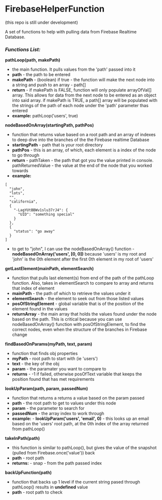 # FirebaseHelperFunction

(this repo is still under development)


A set of functions to help with pulling data from Firebase Realtime Database.

### _Functions List:_

**pathLoop(path, makePath)**
* the main function. It pulls values from the 'path' passed into it
* **path** - the path to be entered
* **makePath** - (boolean) if true - the function will make the next node into a string and push to an array - path[]
* **return** - if makePath is FALSE, function will only populate arrayOfVal[] array. This allows for data from the next node to be entered as an object into said array. if makePath is TRUE, a path[] array will be populated with the strings of the path of each node under the 'path' parameter thas entered
* **example:** pathLoop('users', true)

**nodeBasedOnArray(startingPath, pathPos)**
* function that returns value based on a root path and an array of indexes to deep dive into the branches of the the Firebase realtime Database
* **startingPath** - path that is your root directory
* **pathPos** - this is an array, of which, each element is a index of the node to go through
* **return** - pathTaken - the path that got you the value printed in console. pathReturnedValue - the value at the end of the node that you worked towards
* **example:** 
```
[
  "john",
  "lots",
  "",
  "california",
  {
    "-LagYUtBBWv1slu37rJ4": {
      "UID": "something special"
    }
  },
  {
    "status": "go away"
  }
]
```
* to get to "john", I can use the nodeBasedOnArray() function -   
**nodeBasedOnArray('users', [0, 0])** because 'users' is my root and 'john' is the 0th element after the first 0th element in my root of 'users'

**getLastElement(mainPath, elementSearch)**
* function that pulls last element(s) from end of the path of the pathLoop function. Also, takes in elementSearch to compare to array and returns that index of element
* **mainPath** - the path of which to retrieve the values under it
* **elementSearch** - the element to seek out from those listed values
* **posOfStringElement** - global variable that is of the position of the element found in the values 
* **returnArray** - the main array that holds the values found under the node based on the path. This is critical because you can use nodeBasedOnArray() function with posOfStringElement, to find the correct nodes, even when the structure of the branches in Firebase change

**findBasedOnParams(myPath, text, param)**
* function that finds obj properties
* **myPath** - root path to start with (ie 'users')
* **text** - the key of the obj
* **param** - the paramater you want to compare to 
* **returns** - -1 if failed, otherwise posOfText variable that keeps the position found that has met requirements

**lookUpParam(path, param, passedNum)**
* function that returns a returns a value based on the param passed
* **path** - the root path to get to values under this node
* **param** - the parameter to search for
* **passedNum** - the array index to work through
* **example:**  - **lookUpParam('users', 'email', 0)** - this looks up an email based on the 'users' root path, at the 0th index of the array returned from pathLoop()

**takeInPath(path)**
* this function is similar to pathLoop(), but gives the value of the snapshot (pulled from Firebase.once('value')) back
* **path** - root path
* **returns:** - snap - from the path passed index

**backUpFunction(path)**
* function that backs up 1 level if the current string pased through pathLoop() results in **undefined** value
* **path** - root path to check 
